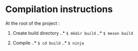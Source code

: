 Compilation instructions
========================

At the root of the project : 

1. Create build directory
..* `$ mkdir build`
..* `$ meson build`

2. Compile
..* `$ cd build`
..* `$ ninja`